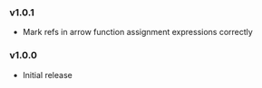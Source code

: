 ### v1.0.1

- Mark refs in arrow function assignment expressions correctly

### v1.0.0

- Initial release
